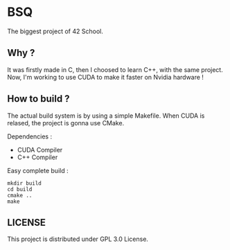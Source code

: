 BSQ
==
The biggest project of 42 School. 

Why ?
--
It was firstly made in C, then I choosed to learn C++, with the same project. Now, I'm working to use CUDA to make it faster on Nvidia hardware !

How to build ?
--
The actual build system is by using a simple Makefile. When CUDA is relased, the project is gonna use CMake. 

Dependencies :
 - CUDA Compiler
 - C++ Compiler
 
Easy complete build :
 ```
 mkdir build
 cd build
 cmake ..
 make
 ```

LICENSE
--
This project is distributed under GPL 3.0 License.
